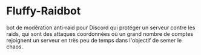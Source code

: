 # Fluffy-Raidbot
bot de modération anti-raid pour Discord qui protéger un serveur contre les raids, qui sont des attaques coordonnées où un grand nombre de comptes rejoignent un serveur en très peu de temps dans l'objectif de semer le chaos.
